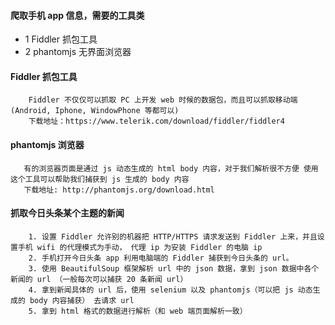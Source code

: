 #### 爬取手机 app 信息，需要的工具类
* 1 Fiddler 抓包工具
* 2 phantomjs 无界面浏览器

#### Fiddler 抓包工具
```
    Fiddler 不仅仅可以抓取 PC 上开发 web 时候的数据包，而且可以抓取移动端(Android, Iphone, WindowPhone 等都可以)
    下载地址：https://www.telerik.com/download/fiddler/fiddler4
```

#### phantomjs 浏览器
```
   有的浏览器页面是通过 js 动态生成的 html body 内容，对于我们解析很不方便 使用这个工具可以帮助我们捕获到 js 生成的 body 内容
   下载地址: http://phantomjs.org/download.html
```

#### 抓取今日头条某个主题的新闻
```
    1. 设置 Fiddler 允许别的机器把 HTTP/HTTPS 请求发送到 Fiddler 上来，并且设置手机 wifi 的代理模式为手动， 代理 ip 为安装 Fiddler 的电脑 ip
    2. 手机打开今日头条 app 利用电脑端的 Fiddler 捕获到今日头条的 url。
    3. 使用 BeautifulSoup 框架解析 url 中的 json 数据，拿到 json 数据中各个新闻的 url （一般每次可以捕获 20 条新闻 url）
    4. 拿到新闻具体的 url 后，使用 selenium 以及 phantomjs（可以把 js 动态生成的 body 内容捕获） 去请求 url
    5. 拿到 html 格式的数据进行解析（和 web 端页面解析一致） 
```